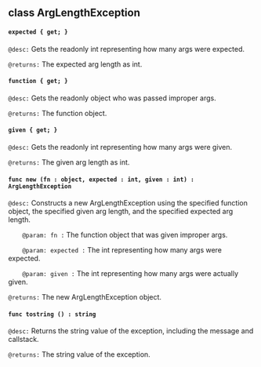 ## class ArgLengthException

#### ```expected { get; }```


```@desc:``` Gets the readonly int representing how many args were expected.

```@returns:``` The expected arg length as int.

#### ```function { get; }```


```@desc:``` Gets the readonly object who was passed improper args.

```@returns:``` The function object.

#### ```given { get; }```


```@desc:``` Gets the readonly int representing how many args were given.

```@returns:``` The given arg length as int.

#### ```func new (fn : object, expected : int, given : int) : ArgLengthException```


```@desc:``` Constructs a new ArgLengthException using the specified function object, the specified given arg length, and the specified expected arg length.

```    @param: fn :``` The function object that was given improper args.

```    @param: expected :``` The int representing how many args were expected.

```    @param: given :``` The int representing how many args were actually given.

```@returns:``` The new ArgLengthException object.

#### ```func tostring () : string```


```@desc:``` Returns the string value of the exception, including the message and callstack.

```@returns:``` The string value of the exception.

